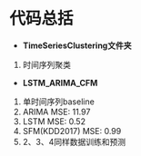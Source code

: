 # 代码总括

- **TimeSeriesClustering文件夹**
1. 时间序列聚类

- **LSTM_ARIMA_CFM**
1. 单时间序列baseline
2. ARIMA
MSE: 11.97
![]()
3. LSTM
MSE: 0.52
![]()
4. SFM(KDD2017)
MSE: 0.99
5. 2、3、4同样数据训练和预测